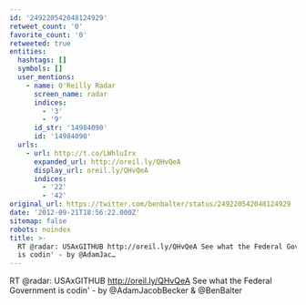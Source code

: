 ```yaml
---
id: '249220542048124929'
retweet_count: '0'
favorite_count: '0'
retweeted: true
entities:
  hashtags: []
  symbols: []
  user_mentions:
    - name: O'Reilly Radar
      screen_name: radar
      indices:
        - '3'
        - '9'
      id_str: '14984090'
      id: '14984090'
  urls:
    - url: http://t.co/LWhluIrx
      expanded_url: http://oreil.ly/QHvQeA
      display_url: oreil.ly/QHvQeA
      indices:
        - '22'
        - '42'
original_url: https://twitter.com/benbalter/status/249220542048124929
date: '2012-09-21T18:56:22.000Z'
sitemap: false
robots: noindex
title: >-
  RT @radar: USAxGITHUB http://oreil.ly/QHvQeA See what the Federal Government
  is codin' - by @AdamJac…
---
```


RT @radar: USAxGITHUB http://oreil.ly/QHvQeA See what the Federal Government is codin' - by @AdamJacobBecker &amp; @BenBalter